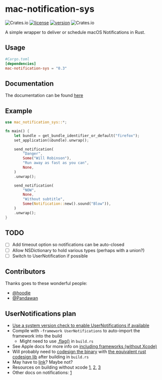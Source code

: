# mac-notification-sys

![Crates.io](https://img.shields.io/badge/platform-macOS-lightgrey?style=flat-square)
[![license](https://img.shields.io/crates/l/mac-notification-sys?style=flat-square)](https://crates.io/crates/mac-notification-sys/)
[![version](https://img.shields.io/crates/v/mac-notification-sys?style=flat-square)](https://crates.io/crates/mac-notification-sys/)
![Crates.io](https://img.shields.io/crates/d/mac-notification-sys?style=flat-square)

A simple wrapper to deliver or schedule macOS Notifications in Rust.

## Usage

```toml
#Cargo.toml
[dependencies]
mac-notification-sys = "0.3"
```

## Documentation

The documentation can be found [here](https://h4llow3en.github.io/mac-notification-sys/mac_notification_sys/)

## Example

```rust
use mac_notification_sys::*;

fn main() {
    let bundle = get_bundle_identifier_or_default("firefox");
    set_application(&bundle).unwrap();

    send_notification(
        "Danger",
        Some("Will Robinson"),
        "Run away as fast as you can",
        None,
    )
    .unwrap();

    send_notification(
        "NOW",
        None,
        "Without subtitle",
        Some(Notification::new().sound("Blow")),
    )
    .unwrap();
}

```

## TODO

- [ ] Add timeout option so notifications can be auto-closed
- [ ] Allow NSDictionary to hold various types (perhaps with a union?)
- [ ] Switch to UserNotification if possible

## Contributors

Thanks goes to these wonderful people:

- [@hoodie](https://github.com/hoodie)
- [@Pandawan](https://github.com/Pandawan)

## UserNotifications plan

- [Use a system version check to enable UserNotifications if available](https://stackoverflow.com/questions/39850603/how-to-implement-push-notification-for-ios-10objective-c)
- Compile with `-framework UserNotifications` to auto-import the framework into the build
  - Might need to use [.flag()](https://docs.rs/cc/1.0.67/cc/struct.Build.html#method.flag) in `build.rs`
- See Apple docs for more info on [including frameworks (without Xcode)](https://developer.apple.com/library/archive/documentation/MacOSX/Conceptual/BPFrameworks/Tasks/IncludingFrameworks.html)
- Will probably need to [codesign the binary](https://developer.apple.com/library/archive/documentation/Security/Conceptual/CodeSigningGuide/Procedures/Procedures.html) with [the equivalent rust codesign lib](https://docs.rs/tugger-apple-codesign/0.2.0/tugger_apple_codesign/) after building in `build.rs`
- May have to [link](https://github.com/alexcrichton/cc-rs/issues/517)? Maybe not?
- Resources on building without xcode [1](https://medium.com/@vojtastavik/building-an-ios-app-without-xcodes-build-system-d3e5ca86d30d), [2](https://billthefarmer.github.io/blog/build-mac-osx-apps-using-command-line-tools/), [3](https://stackoverflow.com/questions/29242485/command-usr-bin-codesign-failed-with-exit-code-1-code-sign-error)
- Other docs on notifications: [1](https://developer.apple.com/library/archive/documentation/NetworkingInternet/Conceptual/RemoteNotificationsPG/SupportingNotificationsinYourApp.html)
